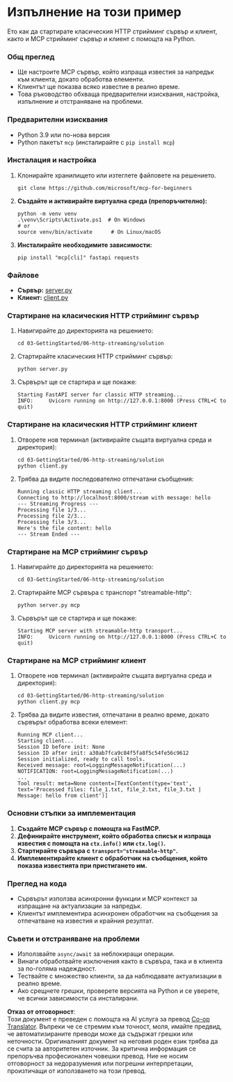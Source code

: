 <!--
CO_OP_TRANSLATOR_METADATA:
{
  "original_hash": "67ecbca6a060477ded3e13ddbeba64f7",
  "translation_date": "2025-08-18T16:37:36+00:00",
  "source_file": "03-GettingStarted/06-http-streaming/solution/python/README.md",
  "language_code": "bg"
}
-->
# Изпълнение на този пример

Ето как да стартирате класическия HTTP стрийминг сървър и клиент, както и MCP стрийминг сървър и клиент с помощта на Python.

### Общ преглед

- Ще настроите MCP сървър, който изпраща известия за напредък към клиента, докато обработва елементи.
- Клиентът ще показва всяко известие в реално време.
- Това ръководство обхваща предварителни изисквания, настройка, изпълнение и отстраняване на проблеми.

### Предварителни изисквания

- Python 3.9 или по-нова версия
- Python пакетът `mcp` (инсталирайте с `pip install mcp`)

### Инсталация и настройка

1. Клонирайте хранилището или изтеглете файловете на решението.

   ```pwsh
   git clone https://github.com/microsoft/mcp-for-beginners
   ```

1. **Създайте и активирайте виртуална среда (препоръчително):**

   ```pwsh
   python -m venv venv
   .\venv\Scripts\Activate.ps1  # On Windows
   # or
   source venv/bin/activate      # On Linux/macOS
   ```

1. **Инсталирайте необходимите зависимости:**

   ```pwsh
   pip install "mcp[cli]" fastapi requests
   ```

### Файлове

- **Сървър:** [server.py](../../../../../../03-GettingStarted/06-http-streaming/solution/python/server.py)
- **Клиент:** [client.py](../../../../../../03-GettingStarted/06-http-streaming/solution/python/client.py)

### Стартиране на класическия HTTP стрийминг сървър

1. Навигирайте до директорията на решението:

   ```pwsh
   cd 03-GettingStarted/06-http-streaming/solution
   ```

2. Стартирайте класическия HTTP стрийминг сървър:

   ```pwsh
   python server.py
   ```

3. Сървърът ще се стартира и ще покаже:

   ```
   Starting FastAPI server for classic HTTP streaming...
   INFO:     Uvicorn running on http://127.0.0.1:8000 (Press CTRL+C to quit)
   ```

### Стартиране на класическия HTTP стрийминг клиент

1. Отворете нов терминал (активирайте същата виртуална среда и директория):

   ```pwsh
   cd 03-GettingStarted/06-http-streaming/solution
   python client.py
   ```

2. Трябва да видите последователно отпечатани съобщения:

   ```text
   Running classic HTTP streaming client...
   Connecting to http://localhost:8000/stream with message: hello
   --- Streaming Progress ---
   Processing file 1/3...
   Processing file 2/3...
   Processing file 3/3...
   Here's the file content: hello
   --- Stream Ended ---
   ```

### Стартиране на MCP стрийминг сървър

1. Навигирайте до директорията на решението:
   ```pwsh
   cd 03-GettingStarted/06-http-streaming/solution
   ```
2. Стартирайте MCP сървъра с транспорт "streamable-http":
   ```pwsh
   python server.py mcp
   ```
3. Сървърът ще се стартира и ще покаже:
   ```
   Starting MCP server with streamable-http transport...
   INFO:     Uvicorn running on http://127.0.0.1:8000 (Press CTRL+C to quit)
   ```

### Стартиране на MCP стрийминг клиент

1. Отворете нов терминал (активирайте същата виртуална среда и директория):
   ```pwsh
   cd 03-GettingStarted/06-http-streaming/solution
   python client.py mcp
   ```
2. Трябва да видите известия, отпечатани в реално време, докато сървърът обработва всеки елемент:
   ```
   Running MCP client...
   Starting client...
   Session ID before init: None
   Session ID after init: a30ab7fca9c84f5fa8f5c54fe56c9612
   Session initialized, ready to call tools.
   Received message: root=LoggingMessageNotification(...)
   NOTIFICATION: root=LoggingMessageNotification(...)
   ...
   Tool result: meta=None content=[TextContent(type='text', text='Processed files: file_1.txt, file_2.txt, file_3.txt | Message: hello from client')]
   ```

### Основни стъпки за имплементация

1. **Създайте MCP сървър с помощта на FastMCP.**
2. **Дефинирайте инструмент, който обработва списък и изпраща известия с помощта на `ctx.info()` или `ctx.log()`.**
3. **Стартирайте сървъра с `transport="streamable-http"`.**
4. **Имплементирайте клиент с обработчик на съобщения, който показва известията при пристигането им.**

### Преглед на кода

- Сървърът използва асинхронни функции и MCP контекст за изпращане на актуализации за напредък.
- Клиентът имплементира асинхронен обработчик на съобщения за отпечатване на известия и крайния резултат.

### Съвети и отстраняване на проблеми

- Използвайте `async/await` за неблокиращи операции.
- Винаги обработвайте изключения както в сървъра, така и в клиента за по-голяма надеждност.
- Тествайте с множество клиенти, за да наблюдавате актуализации в реално време.
- Ако срещнете грешки, проверете версията на Python и се уверете, че всички зависимости са инсталирани.

**Отказ от отговорност**:  
Този документ е преведен с помощта на AI услуга за превод [Co-op Translator](https://github.com/Azure/co-op-translator). Въпреки че се стремим към точност, моля, имайте предвид, че автоматизираните преводи може да съдържат грешки или неточности. Оригиналният документ на неговия роден език трябва да се счита за авторитетен източник. За критична информация се препоръчва професионален човешки превод. Ние не носим отговорност за недоразумения или погрешни интерпретации, произтичащи от използването на този превод.